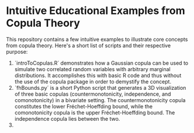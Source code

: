 # Intuitive Educational Examples from Copula Theory
This repository contains a few intuitive examples to illustrate core concepts from copula theory. Here's a short list of scripts and their respective purpose:
1. ´introToCopulas.R´ demonstrates how a Gaussian copula can be used to simulate two correlated random variables with arbitrary marginal distributions. It accomplishes this with basic R code and thus without the use of the copula package in order to demystify the concept.
2. ´fhBounds.py´ is a short Python script that generates a 3D visualization of three basic copulas (countermonotonicity, independence, and comonotonicity) in a bivariate setting. The countermonotonicity copula constitutes the lower Fréchet-Hoeffding bound, while the comonotonicity copula is the upper Fréchet-Hoeffding bound. The independence copula lies between the two.
3. 
